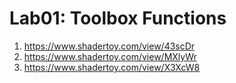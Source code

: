 # Lab01: Toolbox Functions

1) https://www.shadertoy.com/view/43scDr
2) https://www.shadertoy.com/view/MXlyWr
3) https://www.shadertoy.com/view/X3XcW8
